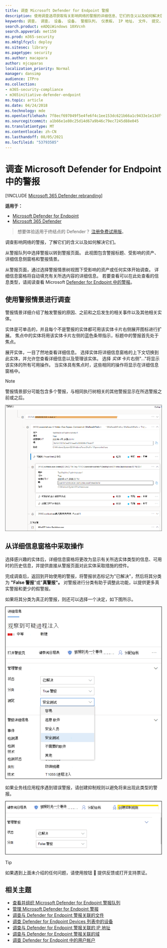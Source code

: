```yaml
---
title: 调查 Microsoft Defender for Endpoint 警报
description: 使用调查选项获取有关影响网络的警报的详细信息、它们的含义以及如何解决它们。
keywords: 调查， 调查， 设备， 设备， 警报队列， 仪表板， IP 地址， 文件， 提交， 提交， 深入分析， 时间线， 搜索， 域， URL， IP
search.product: eADQiWindows 10XVcnh
search.appverid: met150
ms.prod: m365-security
ms.mktglfcycl: deploy
ms.sitesec: library
ms.pagetype: security
ms.author: macapara
author: mjcaparas
localization_priority: Normal
manager: dansimp
audience: ITPro
ms.collection:
- m365-security-compliance
- m365initiative-defender-endpoint
ms.topic: article
ms.date: 04/24/2018
ms.technology: mde
ms.openlocfilehash: 7f8ecf697049f5e4fe6f4c1ee153dc621b66a1c9433e1e13dff2717d0adec74f
ms.sourcegitcommit: a1b66e1e80c25d14d67a9b46c79ec7245d88e045
ms.translationtype: MT
ms.contentlocale: zh-CN
ms.lasthandoff: 08/05/2021
ms.locfileid: "53793585"
---
```

# <a name="investigate-alerts-in-microsoft-defender-for-endpoint"></a>调查 Microsoft Defender for Endpoint 中的警报

[!INCLUDE [Microsoft 365 Defender rebranding](../../includes/microsoft-defender.md)]

**适用于：**
- [Microsoft Defender for Endpoint](https://go.microsoft.com/fwlink/p/?linkid=2154037)
- [Microsoft 365 Defender](https://go.microsoft.com/fwlink/?linkid=2118804)

> 想要体验适用于终结点的 Defender？ [注册免费试用版](https://signup.microsoft.com/create-account/signup?products=7f379fee-c4f9-4278-b0a1-e4c8c2fcdf7e&ru=https://aka.ms/MDEp2OpenTrial?ocid=docs-wdatp-investigatealerts-abovefoldlink)。

调查影响网络的警报，了解它们的含义以及如何解决它们。

从警报队列中选择警报以转到警报页面。 此视图包含警报标题、受影响的资产、详细信息侧窗格和警报情景。

从警报页面，通过选择警报情景树视图下受影响的资产或任何实体开始调查。 详细信息窗格将自动填充有关所选内容的详细信息。 若要查看可以在此处查看的信息类型，请阅读查看 Microsoft [Defender for Endpoint 中的警报](/microsoft-365/security/defender-endpoint/review-alerts)。

## <a name="investigate-using-the-alert-story"></a>使用警报情景进行调查

警报情景详细介绍了触发警报的原因、之前和之后发生的相关事件以及其他相关实体。

实体是可单击的，并且每个不是警报的实体都可用该实体卡片右侧展开图标进行扩展。 焦点中的实体将用该实体卡片左侧的蓝色条带指示，标题中的警报首先处于焦点。

展开实体，一目了然地查看详细信息。 选择实体将详细信息窗格的上下文切换到此实体，并允许您查看详细信息以及管理该实体。 选择 *实体* 卡片右侧"..."将显示该实体的所有可用操作。 当实体具有焦点时，这些相同的操作将显示在详细信息窗格中。

> [!NOTE]
> 警报情景部分可能包含多个警报，与相同执行树相关的其他警报显示在所选警报之前或之后。

![具有焦点的警报和一些扩展卡片的警报情景示例](images/alert-story-tree.png)

## <a name="take-action-from-the-details-pane"></a>从详细信息窗格中采取操作

选择感兴趣的实体后，详细信息窗格将更改为显示有关所选实体类型的信息、可用时的历史信息，并提供直接从警报页面对此实体采取措施的控件。 

完成调查后，返回到开始使用的警报，将警报状态标记为"已解决"，然后将其分类为 **"False 警报**"或"**真警报"。**  对警报进行分类有助于调整此功能，以提供更多真实警报和更少的假警报。

如果将其分类为真正的警报，则还可以选择一个决定，如下图所示。

![详细信息窗格的代码段，其中展开已解决警报和确定下拉列表](images/alert-details-resolved-true.png)

如果业务线应用程序遇到错误警报，请创建抑制规则以避免将来出现此类型的警报。

![突出显示抑制规则的详细信息窗格中的操作和分类](images/alert-false-suppression-rule.png)

> [!TIP]
> 如果遇到上面未介绍的任何问题，请使用按钮 🙂 提供反馈或打开支持票证。


## <a name="related-topics"></a>相关主题
- [查看并组织 Microsoft Defender for Endpoint 警报队列](alerts-queue.md)
- [管理 Microsoft Defender for Endpoint 警报](manage-alerts.md)
- [调查与 Defender for Endpoint 警报关联的文件](investigate-files.md)
- [调查 Defender for Endpoint Devices 列表中的设备](investigate-machines.md)
- [调查与 Defender for Endpoint 警报关联的 IP 地址](investigate-ip.md)
- [调查与 Defender for Endpoint 警报关联的域](investigate-domain.md)
- [调查 Defender for Endpoint 中的用户帐户](investigate-user.md)


